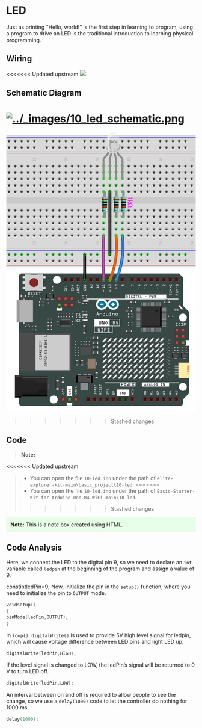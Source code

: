 # LED

Just as printing “Hello, world!” is the first step in learning to program, using a program to drive an LED is the traditional introduction to learning physical programming.

## Wiring

<<<<<<< Updated upstream
[![](https://docs.sunfounder.com/projects/elite-explorer-kit/en/latest/_images/10-led_bb.png)](https://docs.sunfounder.com/projects/elite-explorer-kit/en/latest/_images/10-led_bb.png)

## Schematic Diagram

[![../_images/10_led_schematic.png](https://docs.sunfounder.com/projects/elite-explorer-kit/en/latest/_images/10_led_schematic.png)](https://docs.sunfounder.com/projects/elite-explorer-kit/en/latest/_images/10_led_schematic.png)
=======
![](./img/RGB_wiring.png)
>>>>>>> Stashed changes

## Code

> **Note:**
>
<<<<<<< Updated upstream
> * You can open the file `10-led.ino` under the path of `elite-explorer-kit-main\basic_project\10-led`.
=======
> * You can open the file `10-led.ino` under the path of `Basic-Starter-Kit-for-Arduino-Uno-R4-WiFi-main\10-led`.
>>>>>>> Stashed changes

<div style="border: 1px solid #f0f0f0; padding: 10px; background-color: #e6ffe6;">
  <strong>Note:</strong> This is a note box created using HTML.
</div>

## Code Analysis

Here, we connect the LED to the digital pin 9, so we need to declare an `int` variable called `ledpin` at the beginning of the program and assign a value of 9.

constintledPin=9;
Now, initialize the pin in the `setup()` function, where you need to initialize the pin to `OUTPUT` mode.

```cpp
voidsetup()
{
pinMode(ledPin,OUTPUT);
}
```

In `loop()`, `digitalWrite()` is used to provide 5V high level signal for ledpin, which will cause voltage difference between LED pins and light LED up.

```cpp
digitalWrite(ledPin,HIGH);
```

If the level signal is changed to LOW, the ledPin’s signal will be returned to 0 V to turn LED off.

```cpp
digitalWrite(ledPin,LOW);
```

An interval between on and off is required to allow people to see the change, so we use a `delay(1000)` code to let the controller do nothing for 1000 ms.

```cpp
delay(1000);
```

